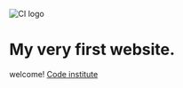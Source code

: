 ![CI logo](https://codeinstitute.s3.amazonaws.com/fullstack/ci_logo_small.png)

# My very first website.

welcome! [Code institute](https://codeinstitute.net)